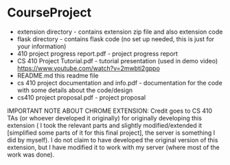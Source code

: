 # CourseProject

- extension directory - contains extension zip file and also extension code
- flask directory - contains flask code (no set up needed, this is just for your information)
- 410 project progress report.pdf - project progress report
-  CS 410 Project Tutorial.pdf - tutorial presentation (used in demo video) https://www.youtube.com/watch?v=2mwbti2gppo
- README.md this readme file 
- cs 410 project documentation and info.pdf - documentation for the code with some details about the code/design
- cs410 project proposal.pdf - project proposal


IMPORTANT NOTE ABOUT CHROME EXTENSION:
Credit goes to CS 410 TAs (or whoever developed it originally) for originally developing this extension ( I took the relevant parts and slightly modified/extended it [simplified some parts of it for this final project], the server is something I did by myself). I do not claim to have developed the original version of this extension, but I have modified it to work with my server (where most of the work was done).
